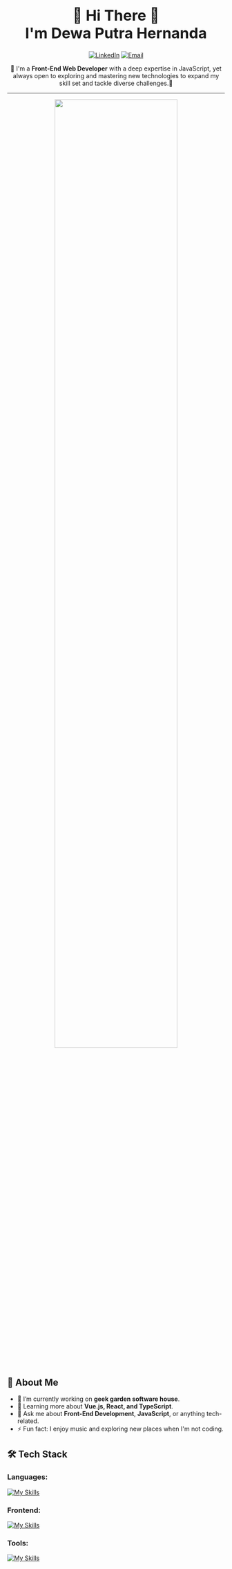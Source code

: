 <h1 align="center" style="font-size:34px ">👋 Hi There 👋 <br> I'm Dewa Putra Hernanda</h1>

<p align="center">
  <a href="https://www.linkedin.com/in/dewa-putra-h/" target="_blank"><img alt="LinkedIn" src="https://img.shields.io/badge/LinkedIn-blue?logo=linkedin&logoColor=white&style=flat-square" /></a>
  <a href="mailto:dewananda124@gmail.com"><img alt="Email" src="https://img.shields.io/badge/Email-red?logo=gmail&logoColor=white&style=flat-square" /></a>
</p>

<p align="center">🌱 I'm a <strong>Front-End Web Developer</strong> with a deep expertise in JavaScript, yet always open to exploring and mastering new technologies to expand my skill set and tackle diverse challenges.🌱</p>

---

<p align="center">
  <img src="https://i.pinimg.com/originals/15/e7/e3/15e7e300166c962d3b8a22f60b5cac9e.gif"  width="75%">
</p>

## 🚀 About Me
- 🔭 I’m currently working on **geek garden software house**.
- 🌱 Learning more about **Vue.js, React, and TypeScript**.
- 💬 Ask me about **Front-End Development**, **JavaScript**, or anything tech-related.
- ⚡ Fun fact: I enjoy music and exploring new places when I'm not coding.

## 🛠️ Tech Stack

### Languages:
[![My Skills](https://skillicons.dev/icons?i=js,ts,php)](https://skillicons.dev)

### Frontend:
[![My Skills](https://skillicons.dev/icons?i=react,vue,nextjs,nuxtjs,laravel,pinia,tailwind,materialui,bootstrap,html,css)](https://skillicons.dev)

### Tools:
[![My Skills](https://skillicons.dev/icons?i=vscode,git,github,npm,notion)](https://skillicons.dev)
